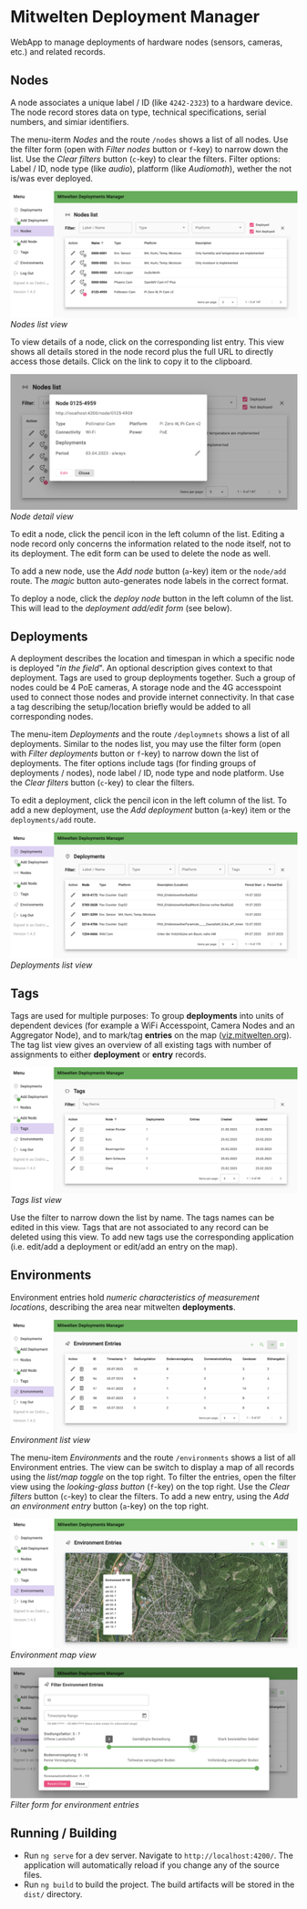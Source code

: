 # Mitwelten Deployment Manager

WebApp to manage deployments of hardware nodes (sensors, cameras, etc.) and related records.

## Nodes

A node associates a unique label / ID (like `4242-2323`) to a hardware device.
The node record stores data on type, technical specifications, serial numbers,
and simiar identifiers.

The menu-iterm _Nodes_ and the route `/nodes` shows a list of all nodes.
Use the filter form (open with _Filter nodes_ button or `f`-key) to narrow down the list.
Use the _Clear filters_ button (`c`-key) to clear the filters.
Filter options: Label / ID, node type (like _audio_),
platform (like _Audiomoth_), wether the not is/was ever deployed.

![list-nodes](./assets/list-nodes.png)
_Nodes list view_

To view details of a node, click on the corresponding list entry.
This view shows all details stored in the node record plus the full URL to
directly access those details. Click on the link to copy it to the clipboard.

![detail-node](./assets/detail-node.png)
_Node detail view_

To edit a node, click the pencil icon in the left column of the list.
Editing a node record only concerns the information related to the node itself,
not to its deployment.
The edit form can be used to delete the node as well.

To add a new node, use the _Add node_ button (`a`-key) item or the `node/add` route.
The _magic_ button auto-generates node labels in the correct format.

To deploy a node, click the _deploy node_ button in the left column of the list.
This will lead to the _deployment add/edit form_ (see below).

## Deployments

A deployment describes the location and timespan in which a specific node is deployed "_in the field_".
An optional description gives context to that deployment.
Tags are used to group deployments together.
Such a group of nodes could be 4 PoE cameras, A storage node and the 4G accesspoint used to connect those nodes and provide internet connectivity.
In that case a tag describing the setup/location briefly would be added to all
corresponding nodes.

The menu-item _Deployments_ and the route `/deploymnets` shows a list of all deployments.
Similar to the nodes list, you may use the filter form (open with _Filter deployments_ button or `f`-key) to narrow down
the list of deployments. The fiter options include tags (for finding groups of deployments / nodes), node label / ID, node type and node platform.
Use the _Clear filters_ button (`c`-key) to clear the filters.

To edit a deployment, click the pencil icon in the left column of the list.
To add a new deployment, use the _Add deployment_ button (`a`-key) item or the `deployments/add` route.

![list-deployments](./assets/list-deployments.png)
_Deployments list view_

## Tags

Tags are used for multiple purposes: To group __deployments__ into units of dependent devices (for example a WiFi Accesspoint, Camera Nodes and an Aggregator Node), and to mark/tag __entries__ on the map ([viz.mitwelten.org](https://viz.mitwelten.org)). The tag list view gives an overview of all existing tags with number of assignments to either __deployment__ or __entry__ records.

![list-tags](./assets/list-tags.png)
_Tags list view_

Use the filter to narrow down the list by name. The tags names can be edited in this view. Tags that are not associated to any record can be deleted using this view. To add new tags use the corresponding application (i.e. edit/add a deployment or edit/add an entry on the map).

## Environments

Environment entries hold _numeric characteristics of measurement locations_, describing the area near mitwelten __deployments__.

![list-env](./assets/list-env.png)
_Environment list view_

The menu-item _Environments_ and the route `/environments` shows a list of all Environment entries.
The view can be switch to display a map of all records using the _list/map toggle_ on the top right.
To filter the entries, open the filter view using the _looking-glass button_ (`f`-key) on the top right.
Use the _Clear filters_ button (`c`-key) to clear the filters.
To add a new entry, using the _Add an environment entry_ button (`a`-key) on the top right.

![map-env](./assets/map-env.png)
_Environment map view_

![filter-env](./assets/filter-env.png)
_Filter form for environment entries_

## Running / Building

- Run `ng serve` for a dev server. Navigate to `http://localhost:4200/`. The application will automatically reload if you change any of the source files.
- Run `ng build` to build the project. The build artifacts will be stored in the `dist/` directory.
